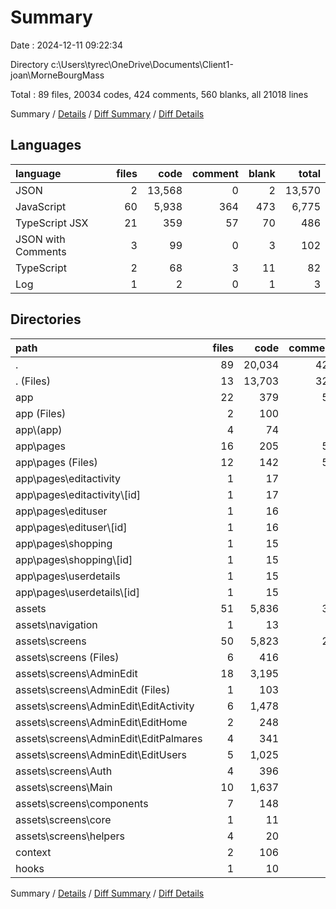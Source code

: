 # Summary

Date : 2024-12-11 09:22:34

Directory c:\\Users\\tyrec\\OneDrive\\Documents\\Client1-joan\\MorneBourgMass

Total : 89 files,  20034 codes, 424 comments, 560 blanks, all 21018 lines

Summary / [Details](details.md) / [Diff Summary](diff.md) / [Diff Details](diff-details.md)

## Languages
| language | files | code | comment | blank | total |
| :--- | ---: | ---: | ---: | ---: | ---: |
| JSON | 2 | 13,568 | 0 | 2 | 13,570 |
| JavaScript | 60 | 5,938 | 364 | 473 | 6,775 |
| TypeScript JSX | 21 | 359 | 57 | 70 | 486 |
| JSON with Comments | 3 | 99 | 0 | 3 | 102 |
| TypeScript | 2 | 68 | 3 | 11 | 82 |
| Log | 1 | 2 | 0 | 1 | 3 |

## Directories
| path | files | code | comment | blank | total |
| :--- | ---: | ---: | ---: | ---: | ---: |
| . | 89 | 20,034 | 424 | 560 | 21,018 |
| . (Files) | 13 | 13,703 | 329 | 46 | 14,078 |
| app | 22 | 379 | 59 | 69 | 507 |
| app (Files) | 2 | 100 | 2 | 19 | 121 |
| app\\(app) | 4 | 74 | 5 | 12 | 91 |
| app\\pages | 16 | 205 | 52 | 38 | 295 |
| app\\pages (Files) | 12 | 142 | 52 | 28 | 222 |
| app\\pages\\editactivity | 1 | 17 | 0 | 2 | 19 |
| app\\pages\\editactivity\\[id] | 1 | 17 | 0 | 2 | 19 |
| app\\pages\\edituser | 1 | 16 | 0 | 3 | 19 |
| app\\pages\\edituser\\[id] | 1 | 16 | 0 | 3 | 19 |
| app\\pages\\shopping | 1 | 15 | 0 | 3 | 18 |
| app\\pages\\shopping\\[id] | 1 | 15 | 0 | 3 | 18 |
| app\\pages\\userdetails | 1 | 15 | 0 | 2 | 17 |
| app\\pages\\userdetails\\[id] | 1 | 15 | 0 | 2 | 17 |
| assets | 51 | 5,836 | 30 | 424 | 6,290 |
| assets\\navigation | 1 | 13 | 2 | 4 | 19 |
| assets\\screens | 50 | 5,823 | 28 | 420 | 6,271 |
| assets\\screens (Files) | 6 | 416 | 2 | 45 | 463 |
| assets\\screens\\AdminEdit | 18 | 3,195 | 9 | 197 | 3,401 |
| assets\\screens\\AdminEdit (Files) | 1 | 103 | 0 | 4 | 107 |
| assets\\screens\\AdminEdit\\EditActivity | 6 | 1,478 | 0 | 95 | 1,573 |
| assets\\screens\\AdminEdit\\EditHome | 2 | 248 | 2 | 19 | 269 |
| assets\\screens\\AdminEdit\\EditPalmares | 4 | 341 | 0 | 27 | 368 |
| assets\\screens\\AdminEdit\\EditUsers | 5 | 1,025 | 7 | 52 | 1,084 |
| assets\\screens\\Auth | 4 | 396 | 7 | 43 | 446 |
| assets\\screens\\Main | 10 | 1,637 | 8 | 116 | 1,761 |
| assets\\screens\\components | 7 | 148 | 2 | 18 | 168 |
| assets\\screens\\core | 1 | 11 | 0 | 1 | 12 |
| assets\\screens\\helpers | 4 | 20 | 0 | 0 | 20 |
| context | 2 | 106 | 6 | 19 | 131 |
| hooks | 1 | 10 | 0 | 2 | 12 |

Summary / [Details](details.md) / [Diff Summary](diff.md) / [Diff Details](diff-details.md)